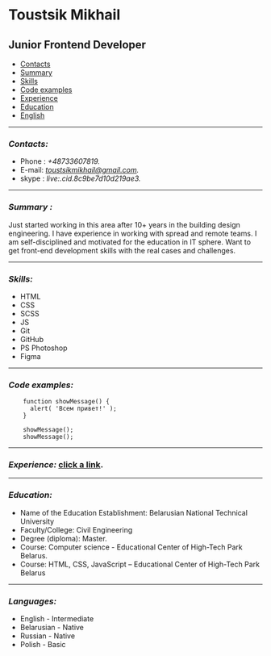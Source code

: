 # Toustsik Mikhail

## Junior Frontend Developer
 

* [Contacts](#contacts)
* [Summary](#summary)
* [Skills](#skills)
* [Code examples](#code)
* [Experience](#experience)
* [Education](#education)
* [English](#language)

---
### ***<a name='contacts'></a> Contacts:***
   - Phone : *+48733607819.*
   - E-mail: *toustsikmikhail@gmail.com.*
   - skype : *live:.cid.8c9be7d10d219ae3.*

---

### ***<a name='summary'></a>Summary :***  
   Just started working in this area after 10+ years in the building design engineering. 
I have experience in working with spread and remote teams. I am self-disciplined and 
motivated for the education in IT sphere. Want to get front-end development skills with
the real cases and challenges. 

---

### ***<a name='skills'></a>Skills:***
 * HTML
 * CSS
 * SCSS
 * JS
 * Git
 * GitHub
 * PS Photoshop
 * Figma

 ---
### ***<a name='code'></a>Code examples:***

        
        function showMessage() {
          alert( 'Всем привет!' );
        }

        showMessage();
        showMessage();
        
---

### ***<a name='experience'></a>Experience:*** [click a link](https://tomikhail.github.io/rsschool-cv/cv).

---
### ***<a name='education'></a>Education:***   
  - Name of the Education Establishment: Belarusian National Technical University
  - Faculty/College: Civil Engineering
  - Degree (diploma): Master.
  - Course: Computer science - Educational Center of High-Tech Park Belarus.
  - Course: HTML, CSS, JavaScript – Educational Center of High-Tech Park Belarus
---
### ***<a name='language'></a>Languages:***
 * English - Intermediate
 * Belarusian - Native 
 * Russian - Native
 * Polish - Basic
  <!-- I use my english knowledge on a daily basis for reading technical documentation, watching learning videos and listening podcast about Annelids. :laughing: -->